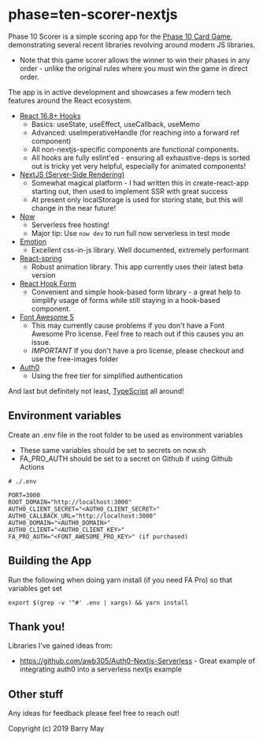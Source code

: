 # phase=ten-scorer-nextjs

Phase 10 Scorer is a simple scoring app for the [Phase 10 Card Game](https://en.wikipedia.org/wiki/phase_10), demonstrating several recent libraries revolving around modern JS libraries.

- Note that this game scorer allows the winner to win their phases in any order - unlike the original rules where you must win the game in direct order.

The app is in active development and showcases a few modern tech features around the React ecosystem.

- [React 16.8+ Hooks](https://reactjs.org/docs/hooks-intro.html)
  - Basics: useState, useEffect, useCallback, useMemo
  - Advanced: useImperativeHandle (for reaching into a forward ref component)
  - All non-nextjs-specific components are functional components.
  - All hooks are fully eslint'ed - ensuring all exhaustive-deps is sorted out is tricky yet very helpful, especially for animated components!
- [NextJS (Server-Side Rendering)](https://nextjs.org)
  - Somewhat magical platform - I had written this in create-react-app starting out, then used to implement SSR with great success
  - At present only localStorage is used for storing state, but this will change in the near future!
- [Now](https://now.sh)
  - Serverless free hosting!
  - Major tip: Use `now dev` to run full now serverless in test mode
- [Emotion](https://emotion.sh/docs/introduction)
  - Excellent css-in-js library. Well documented, extremely performant
- [React-spring](https://www.react-spring.io)
  - Robust animation library. This app currently uses their latest beta version
- [React Hook Form](https://react-hook-form.com)
  - Convenient and simple hook-based form library - a great help to simplify usage of forms while still staying in a hook-based component.
- [Font Awesome 5](https://fontawesome.com)
  - This may currently cause problems if you don't have a Font Awesome Pro license. Feel free to reach out if this causes you an issue.
  - _IMPORTANT_ If you don't have a pro license, please checkout and use the free-images folder
- [Auth0](http://auth0.com)
  - Using the free tier for simplified authentication

And last but definitely not least, [TypeScript](https://www.typescriptlang.org) all around!

## Environment variables

Create an .env file in the root folder to be used as environment variables

- These same variables should be set to secrets on now.sh
- FA_PRO_AUTH should be set to a secret on Github if using Github Actions

```
# ./.env

PORT=3000
ROOT_DOMAIN="http://localhost:3000"
AUTH0_CLIENT_SECRET="<AUTH0_CLIENT_SECRET>"
AUTH0_CALLBACK_URL="http://localhost:3000"
AUTH0_DOMAIN="<AUTH0_DOMAIN>"
AUTH0_CLIENT="<AUTH0_CLIENT_KEY>"
FA_PRO_AUTH="<FONT_AWESOME_PRO_KEY>" (if purchased)
```

## Building the App

Run the following when doing yarn install (if you need FA Pro) so that variables get set

```
export $(grep -v '^#' .env | xargs) && yarn install
```

## Thank you!

Libraries I've gained ideas from:

- https://github.com/awb305/Auth0-Nextjs-Serverless - Great example of integrating auth0 into a serverless nextjs example

## Other stuff

Any ideas for feedback please feel free to reach out!

Copyright (c) 2019 Barry May
